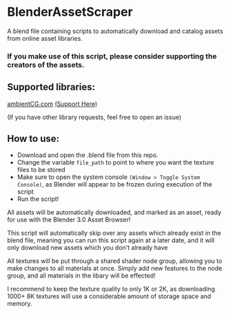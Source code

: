 # BlenderAssetScraper

A blend file containing scripts to automatically download and catalog assets from online asset libraries.

### If you make use of this script, please consider supporting the creators of the assets.

## Supported libraries:
[ambientCG.com](https://ambientcg.com/) [(Support Here)](https://www.patreon.com/ambientCG)

(If you have other library requests, feel free to open an issue)

## How to use:
- Download and open the .blend file from this repo. 
- Change the variable `file_path` to point to where you want the texture files to be stored
- Make sure to open the system console `(Window > Toggle System Console)`, as Blender will appear to be frozen during execution of the script
- Run the script!

All assets will be automatically downloaded, and marked as an asset, ready for use with the Blender 3.0 Asset Browser!

This script will automatically skip over any assets which already exist in the blend file, meaning you can run this script again at a later date, and it will only download new assets which you don't already have

All textures will be put through a shared shader node group, allowing you to make changes to all materials at once. Simply add new features to the node group, and all materials in the libary will be effected!

I recommend to keep the texture quality to only 1K or 2K, as downloading 1000+ 8K textures will use a considerable amount of storage space and memory.

